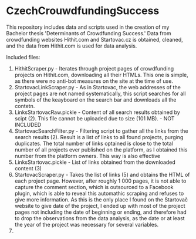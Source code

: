 # CzechCrouwdfundingSuccess
This repository includes data and scripts used in the creation of my Bachelor thesis 'Determinants of Crowdfunding Success.' Data from crowdfunding websites Hithit.com and Startovac.cz is obtained, cleaned, and the data from Hithit.com is used for data analysis.

Included files:
1. HithitScraper.py - Iterates through project pages of crowdfunding projects on Hithit.com, downloading all their HTMLs. This one is simple, as there were no anti-bot measures on the site at the time of use.
2. StartovacLinkScraper.py - As in Startovac, the web addresses of the project pages are not named systematically, this script searches for all symbols of the keayboard on the search bar and downloads all the contetn.
3. LinksStartovacRaw.pickle - Content of all search results obtained by scipt (2). This file cannot be uploaded due to size (101 MB). - NOT INCLUDED
4. StartovacSearchFilter.py - Filtering script to gather all the links from the search results (2). Result is a list of links to all found projects, purging duplicates. The total number of links optained is close to the total number of all projects ever published on the platform, as I obtained this number from the platform owners. This way is also effective
5. LinksStartovac.pickle - List of links obtained from the downloaded content (3)
6. StartovacScraper.py - Takes the list of links (5) and obtains the HTML of each project page. However, after roughly 1 000 pages, it is not able to capture the comment section, which is outsourced to a Facebook plugin, which is able to reveal this automathic scraping and refuses to give more information. As this is the only place I found on the Startovač website to give date of the project, I ended up with most of the project pages not including the date of beginning or ending, and therefore had to drop the observations from the data analysis, as the date or at least the year of the project was necessary for several variables.
7. 

